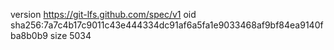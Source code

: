 version https://git-lfs.github.com/spec/v1
oid sha256:7a7c4b17c9011c43e444334dc91af6a5fa1e9033468af9bf84ea9140fba8b0b9
size 5034
